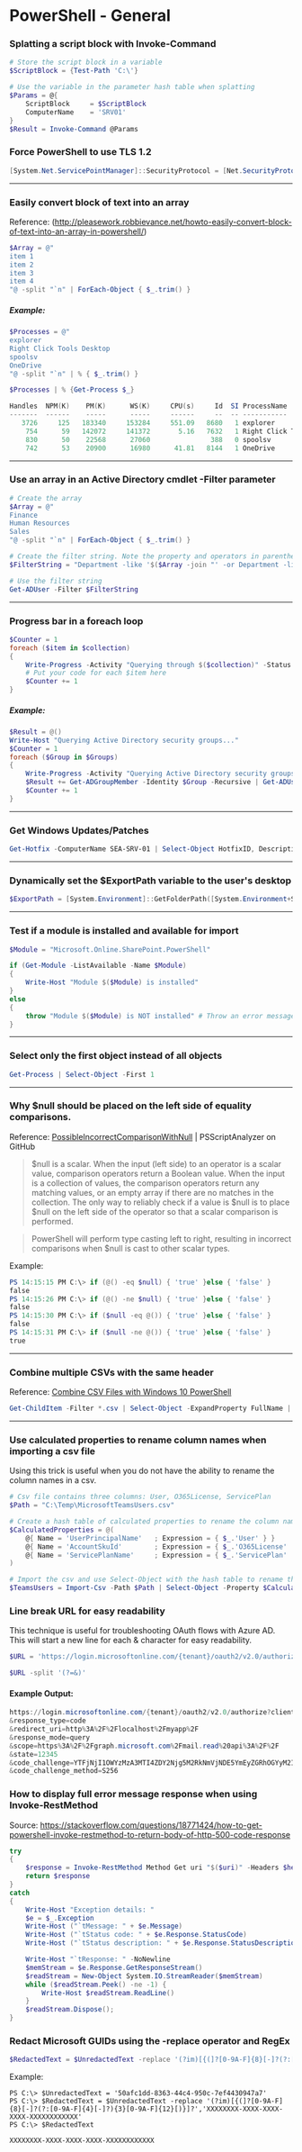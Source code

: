 # PowerShell - General

### Splatting a script block with Invoke-Command
```powershell
# Store the script block in a variable
$ScriptBlock = {Test-Path 'C:\'}

# Use the variable in the parameter hash table when splatting
$Params = @{
    ScriptBlock     = $ScriptBlock
    ComputerName    = 'SRV01'
}
$Result = Invoke-Command @Params
```

### Force PowerShell to use TLS 1.2
```powershell
[System.Net.ServicePointManager]::SecurityProtocol = [Net.SecurityProtocolType]::Tls12
```

***

### Easily convert block of text into an array
Reference: (http://pleasework.robbievance.net/howto-easily-convert-block-of-text-into-an-array-in-powershell/)
```powershell
$Array = @" 
item 1
item 2
item 3
item 4
"@ -split "`n" | ForEach-Object { $_.trim() }
```
##### Example:
```powershell
$Processes = @" 
explorer
Right Click Tools Desktop
spoolsv
OneDrive
"@ -split "`n" | % { $_.trim() }

$Processes | % {Get-Process $_}

Handles  NPM(K)    PM(K)      WS(K)     CPU(s)     Id  SI ProcessName                                                                                                                                                
-------  ------    -----      -----     ------     --  -- -----------                                                                                                                                                
   3726     125   183340     153284     551.09   8680   1 explorer
    754      59   142072     141372       5.16   7632   1 Right Click Tools Desktop                                                                                                                                                   
    830      50    22568      27060               388   0 spoolsv                                                                                                                                                    
    742      53    20900      16980      41.81   8144   1 OneDrive
```

***

### Use an array in an Active Directory cmdlet -Filter parameter
```powershell
# Create the array
$Array = @"
Finance
Human Resources
Sales
"@ -split "`n" | ForEach-Object { $_.trim() }

# Create the filter string. Note the property and operators in parenthesis match the property and operator outside.
$FilterString = "Department -like '$($Array -join "' -or Department -like '")'"

# Use the filter string
Get-ADUser -Filter $FilterString
```

***

### Progress bar in a foreach loop
```powershell
$Counter = 1
foreach ($item in $collection)
{
    Write-Progress -Activity "Querying through $($collection)" -Status "Querying $($item)" -PercentComplete (($Counter / $collection.Length) * 100)
    # Put your code for each $item here
    $Counter += 1
}
```
##### Example:
```powershell
$Result = @()
Write-Host "Querying Active Directory security groups..."
$Counter = 1
foreach ($Group in $Groups)
{
    Write-Progress -Activity "Querying Active Directory security groups..." -Status "Querying $($Group.Name)" -PercentComplete     (($Counter / $Groups.Length) * 100) 
    $Result += Get-ADGroupMember -Identity $Group -Recursive | Get-ADUser -Properties Name | Select @{Label="Active Directory Security Group Name";Expression={$Group.Name}}, Name, Enabled
    $Counter += 1
}
```

***

### Get Windows Updates/Patches
```powershell
Get-Hotfix -ComputerName SEA-SRV-01 | Select-Object HotfixID, Description, InstalledOn | Sort-Object InstalledOn
```

***

### Dynamically set the $ExportPath variable to the user's desktop
```powershell
$ExportPath = [System.Environment]::GetFolderPath([System.Environment+SpecialFolder]::Desktop) # This sets the export path to the user's desktop
```

***

### Test if a module is installed and available for import
```powershell
$Module = "Microsoft.Online.SharePoint.PowerShell"

if (Get-Module -ListAvailable -Name $Module)
{
    Write-Host "Module $($Module) is installed"
}
else
{
    throw "Module $($Module) is NOT installed" # Throw an error message and do not continue the rest of the code
}
```

***

### Select only the first object instead of all objects
```powershell
Get-Process | Select-Object -First 1
```

***

### Why $null should be placed on the left side of equality comparisons.

Reference: [PossibleIncorrectComparisonWithNull](https://github.com/PowerShell/PSScriptAnalyzer/blob/development/RuleDocumentation/PossibleIncorrectComparisonWithNull.md) | PSScriptAnalyzer on GitHub

> $null is a scalar. When the input (left side) to an operator is a scalar value, comparison operators return a Boolean value. When the input is a collection of values, the comparison operators return any matching values, or an empty array if there are no matches in the collection. The only way to reliably check if a value is $null is to place $null on the left side of the operator so that a scalar comparison is performed.

> PowerShell will perform type casting left to right, resulting in incorrect comparisons when $null is cast to other scalar types.

Example:
```powershell
PS 14:15:15 PM C:\> if (@() -eq $null) { 'true' }else { 'false' }
false
PS 14:15:26 PM C:\> if (@() -ne $null) { 'true' }else { 'false' }
false
PS 14:15:30 PM C:\> if ($null -eq @()) { 'true' }else { 'false' }
false
PS 14:15:31 PM C:\> if ($null -ne @()) { 'true' }else { 'false' }
true
```

***

### Combine multiple CSVs with the same header

Reference: [Combine CSV Files with Windows 10 PowerShell](https://sites.pstcc.edu/elearn/instructional-technology/combine-csv-files-with-windows-10-powershell/)

```powershell
Get-ChildItem -Filter *.csv | Select-Object -ExpandProperty FullName | Import-Csv | Export-Csv .\combinedcsvs.csv -NoTypeInformation -Append
```

***

### Use calculated properties to rename column names when importing a csv file
Using this trick is useful when you do not have the ability to rename the column names in a csv.
```powershell
# Csv file contains three columns: User, O365License, ServicePlan
$Path = "C:\Temp\MicrosoftTeamsUsers.csv"

# Create a hash table of calculated properties to rename the column name in the csv file (Expression) to the new property name (Name)
$CalculatedProperties = @(
    @{ Name = 'UserPrincipalName'   ; Expression = { $_.'User' } }
    @{ Name = 'AccountSkuId'        ; Expression = { $_.'O365License'  } }
    @{ Name = 'ServicePlanName'     ; Expression = { $_.'ServicePlan'  } }
)

# Import the csv and use Select-Object with the hash table to rename the property names
$TeamsUsers = Import-Csv -Path $Path | Select-Object -Property $CalculatedProperties
```

### Line break URL for easy readability
This technique is useful for troubleshooting OAuth flows with Azure AD. This will start a new line for each & character for easy readability.
```powershell
$URL = 'https://login.microsoftonline.com/{tenant}/oauth2/v2.0/authorize?client_id=6731de76-14a6-49ae-97bc-6eba6914391e&response_type=code&redirect_uri=http%3A%2F%2Flocalhost%2Fmyapp%2F&response_mode=query&scope=https%3A%2F%2Fgraph.microsoft.com%2Fmail.read%20api%3A%2F%2F&state=12345&code_challenge=YTFjNjI1OWYzMzA3MTI4ZDY2Njg5M2RkNmVjNDE5YmEyZGRhOGYyM2IzNjdmZWFhMTQ1ODg3NDcxY2Nl&code_challenge_method=S256'

$URL -split '(?=&)'
```
#### Example Output:
```powershell
https://login.microsoftonline.com/{tenant}/oauth2/v2.0/authorize?client_id=6731de76-14a6-49ae-97bc-6eba6914391e
&response_type=code
&redirect_uri=http%3A%2F%2Flocalhost%2Fmyapp%2F
&response_mode=query
&scope=https%3A%2F%2Fgraph.microsoft.com%2Fmail.read%20api%3A%2F%2F
&state=12345
&code_challenge=YTFjNjI1OWYzMzA3MTI4ZDY2Njg5M2RkNmVjNDE5YmEyZGRhOGYyM2IzNjdmZWFhMTQ1ODg3NDcxY2Nl
&code_challenge_method=S256
```

### How to display full error message response when using Invoke-RestMethod
Source: https://stackoverflow.com/questions/18771424/how-to-get-powershell-invoke-restmethod-to-return-body-of-http-500-code-response
```powershell
try
{
    $response = Invoke-RestMethod Method Get uri "$($uri)" -Headers $headers
    return $response
}
catch
{
    Write-Host "Exception details: "
    $e = $_.Exception
    Write-Host ("`tMessage: " + $e.Message)
    Write-Host ("`tStatus code: " + $e.Response.StatusCode)
    Write-Host ("`tStatus description: " + $e.Response.StatusDescription)

    Write-Host "`tResponse: " -NoNewline
    $memStream = $e.Response.GetResponseStream()
    $readStream = New-Object System.IO.StreamReader($memStream)
    while ($readStream.Peek() -ne -1) {
        Write-Host $readStream.ReadLine()
    }
    $readStream.Dispose();
}
```

### Redact Microsoft GUIDs using the -replace operator and RegEx
```powershell
$RedactedText = $UnredactedText -replace '(?im)[{(]?[0-9A-F]{8}[-]?(?:[0-9A-F]{4}[-]?){3}[0-9A-F]{12}[)}]?','XXXXXXXX-XXXX-XXXX-XXXX-XXXXXXXXXXXX'
```
Example:
```
PS C:\> $UnredactedText = '50afc1dd-8363-44c4-950c-7ef4430947a7'
PS C:\> $RedactedText = $UnredactedText -replace '(?im)[{(]?[0-9A-F]{8}[-]?(?:[0-9A-F]{4}[-]?){3}[0-9A-F]{12}[)}]?','XXXXXXXX-XXXX-XXXX-XXXX-XXXXXXXXXXXX'
PS C:\> $RedactedText

XXXXXXXX-XXXX-XXXX-XXXX-XXXXXXXXXXXX
```